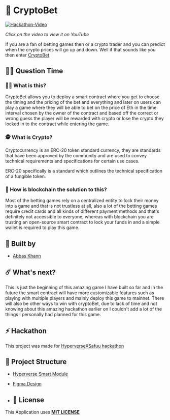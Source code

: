 # 🥳 CryptoBet

[![Hackathon-Video](https://i.imgur.com/bD0samS.gif)](https://youtu.be/ni5wa0Ry3SQ "Hackathon Video")

_Click on the video to view it on YouTube_

If you are a fan of betting games then or a crypto trader and you can predict when the crypto prices will go up and down. Well if that sounds like you then enter [CryptoBet](add-the-hosted-link-here)

## 🤷‍♀️ Question Time

### 👨‍🔬 What is this?

CryptoBet allows you to deploy a smart contract where you get to choose the timing and the pricing of the bet and everything and later on users can play a game where they will be able to bet on the price of Eth in the time interval chosen by the owner of the contract and based off the correct or wrong guess the player will be rewarded with crypto or lose the crypto they locked in to the contract while entering the game.

### 🕵️ What is Crypto?

Cryptocurrency is an ERC-20 token standard currency, they are standards that have been approved by the community and are used to convey technical requirements and specifications for certain use cases.

ERC-20 specifically is a standard which outlines the technical specification of a fungible token.

### 🤔 How is blockchain the solution to this?

Most of the betting games rely on a centralized entity to lock their money into a game and that is not trustless at all, also a lot of the betting games require credit cards and all kinds of different payment methods and that's definitely not accessible to everyone, whereas with blockchain you are trusting an open-source smart contract to lock your funds in and a simple wallet is required to play this game.


## 👊 Built by

- [Abbas Khann](https://github.com/Abbas-Khann)

## ☄️ What's next?

This is just the beginning of this amazing game I have built so far and in the future the smart contract will have more customizable features such as playing with multiple players and mainly deploy this game to mainnet. There will also be other ways to win with cryptoBet, due to lack of time and not knowing about this amazing hackathon earlier on I couldn't add a lot of the things I personally had planned for this game.

## ⚡ Hackathon

This project was made for [HyperverseXSafuu hackathon](https://www.hyperverse.dev/defihackathon)


## 🔩 Project Structure

- [Hyperverse Smart Module]()

- [Figma Design](https://www.figma.com/file/ZKvXbipS1yquTAiqYuf9CH/Untitled?node-id=2%3A19)

- ## 🚫 License

This Application uses [**MIT LICENSE**](/LICENSE)